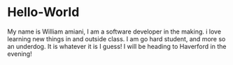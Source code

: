 # Hello-World
My name is William amiani, I am a  software developer in the making.
i love learning new things in and outside class.
I am go hard student, and more so an underdog.
It is whatever it is I guess!
I will be heading to Haverford in the evening!